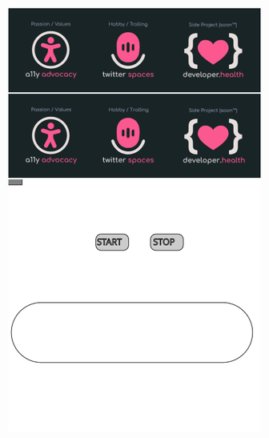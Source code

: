 <img src="imgs/github-top-image.jpg">
<img src="imgs/github-top-image.svg">
<a href="#">
<img src="imgs/test5.svg">
</a>
